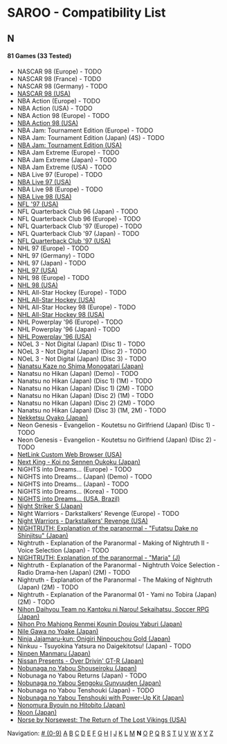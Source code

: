 # SAROO - Compatibility List

## N

#### 81 Games (33 Tested)

- NASCAR 98 (Europe) - TODO
- NASCAR 98 (France) - TODO
- NASCAR 98 (Germany) - TODO
- [NASCAR 98 (USA)](../../Regions/USA/T-5028H/01/README.md)
- NBA Action (Europe) - TODO
- NBA Action (USA) - TODO
- NBA Action 98 (Europe) - TODO
- [NBA Action 98 (USA)](../../Regions/USA/MK-81124/01/README.md)
- NBA Jam: Tournament Edition (Europe) - TODO
- NBA Jam: Tournament Edition (Japan) (4S) - TODO
- [NBA Jam: Tournament Edition (USA)](../../Regions/USA/T-8102H/01/README.md)
- NBA Jam Extreme (Europe) - TODO
- NBA Jam Extreme (Japan) - TODO
- NBA Jam Extreme (USA) - TODO
- NBA Live 97 (Europe) - TODO
- [NBA Live 97 (USA)](../../Regions/USA/T-5015H/01/README.md)
- NBA Live 98 (Europe) - TODO
- [NBA Live 98 (USA)](../../Regions/USA/T-5027H/01/README.md)
- [NFL '97 (USA)](../../Regions/USA/MK-81111/01/README.md)
- NFL Quarterback Club 96 (Japan) - TODO
- NFL Quarterback Club 96 (Europe) - TODO
- NFL Quarterback Club '97 (Europe) - TODO
- NFL Quarterback Club '97 (Japan) - TODO
- [NFL Quarterback Club '97 (USA)](../../Regions/USA/T-8136H/01/README.md)
- NHL 97 (Europe) - TODO
- NHL 97 (Germany) - TODO
- NHL 97 (Japan) - TODO
- [NHL 97 (USA)](../../Regions/USA/T-5016H/01/README.md)
- NHL 98 (Europe) - TODO
- [NHL 98 (USA)](../../Regions/USA/T-5026H/01/README.md)
- NHL All-Star Hockey (Europe) - TODO
- [NHL All-Star Hockey (USA)](../../Regions/USA/MK-81002/01/README.md)
- NHL All-Star Hockey 98 (Europe) - TODO
- [NHL All-Star Hockey 98 (USA)](../../Regions/USA/MK-81122/01/README.md)
- NHL Powerplay '96 (Europe) - TODO
- NHL Powerplay '96 (Japan) - TODO
- [NHL Powerplay '96 (USA)](../../Regions/USA/T-07013H/01/README.md)
- NOeL 3 - Not Digital (Japan) (Disc 1) - TODO
- NOeL 3 - Not Digital (Japan) (Disc 2) - TODO
- NOeL 3 - Not Digital (Japan) (Disc 3) - TODO
- [Nanatsu Kaze no Shima Monogatari (Japan)](../../Regions/Japan/T-35501G/01/README.md)
- Nanatsu no Hikan (Japan) (Demo) - TODO
- Nanatsu no Hikan (Japan) (Disc 1) (1M) - TODO
- Nanatsu no Hikan (Japan) (Disc 1) (2M) - TODO
- Nanatsu no Hikan (Japan) (Disc 2) (1M) - TODO
- Nanatsu no Hikan (Japan) (Disc 2) (2M) - TODO
- Nanatsu no Hikan (Japan) (Disc 3) (1M, 2M) - TODO
- [Nekketsu Oyako (Japan)](../../Regions/Japan/T-1802G/01/README.md)
- Neon Genesis - Evangelion - Koutetsu no Girlfriend (Japan) (Disc 1) - TODO
- Neon Genesis - Evangelion - Koutetsu no Girlfriend (Japan) (Disc 2) - TODO
- [NetLink Custom Web Browser (USA)](../../Regions/USA/T-319-01H/01/README.md)
- [Next King - Koi no Sennen Oukoku (Japan)](../../Regions/Japan/T-13328G/01/README.md)
- NiGHTS into Dreams... (Europe) - TODO
- NiGHTS into Dreams... (Japan) (Demo) - TODO
- NiGHTS into Dreams... (Japan) - TODO
- NiGHTS into Dreams... (Korea) - TODO
- [NiGHTS into Dreams... (USA, Brazil)](../../Regions/USA/MK-81020/01/README.md)
- [Night Striker S (Japan)](../../Regions/Japan/T-19901G/01/README.md)
- Night Warriors - Darkstalkers' Revenge (Europe) - TODO
- [Night Warriors - Darkstalkers' Revenge (USA)](../../Regions/USA/T-1208H/01/README.md)
- [NIGHTRUTH: Explanation of the paranormal - "Futatsu Dake no Shinjitsu" (Japan)](../../Regions/Japan/T-36201G/01/README.md)
- Nightruth - Explanation of the Paranormal - Making of Nightruth II - Voice Selection (Japan) - TODO
- [NIGHTRUTH: Explanation of the paranormal - "Maria" (J)](../../Regions/Japan/T-20206G/01/README.md)
- Nightruth - Explanation of the Paranormal - Nightruth Voice Selection - Radio Drama-hen (Japan) (2M) - TODO
- Nightruth - Explanation of the Paranormal - The Making of Nightruth (Japan) (2M) - TODO
- Nightruth - Explanation of the Paranormal 01 - Yami no Tobira (Japan) (2M) - TODO
- [Nihon Daihyou Team no Kantoku ni Narou! Sekaihatsu, Soccer RPG (Japan)](../../Regions/Japan/T-35504G/01/README.md)
- [Nihon Pro Mahjong Renmei Kounin Doujou Yaburi (Japan)](../../Regions/Japan/T-18714G/01/README.md)
- [Nile Gawa no Yoake (Japan)](../../Regions/Japan/T-9106G/01/README.md)
- [Ninja Jajamaru-kun: Onigiri Ninpouchou Gold (Japan)](../../Regions/Japan/T-5709G/01/README.md)
- Ninkuu - Tsuyokina Yatsura no Daigekitotsu! (Japan) - TODO
- [Ninpen Manmaru (Japan)](../../Regions/Japan/T-35502G/01/README.md)
- [Nissan Presents - Over Drivin' GT-R (Japan)](../../Regions/Japan/T-10613G/01/README.md)
- [Nobunaga no Yabou Shouseiroku (Japan)](../../Regions/Japan/T-7664G/01/README.md)
- Nobunaga no Yabou Returns (Japan) - TODO
- [Nobunaga no Yabou Sengoku Gunyuuden (Japan)](../../Regions/Japan/T-7658G/01/README.md)
- Nobunaga no Yabou Tenshouki (Japan) - TODO
- [Nobunaga no Yabou Tenshouki with Power-Up Kit (Japan)](../../Regions/Japan/T-7643G/01/README.md)
- [Nonomura Byouin no Hitobito (Japan)](../../Regions/Japan/T-28001G/01/README.md)
- [Noon (Japan)](../../Regions/Japan/T-5206G/01/README.md)
- [Norse by Norsewest: The Return of The Lost Vikings (USA)](../../Regions/USA/T-12522H/01/README.md)

Navigation:
[# (0-9)](./09.md) [A](./A.md) [B](./B.md) [C](./C.md) [D](./D.md) [E](./E.md) [F](./F.md) [G](./G.md) [H](./H.md) [I](./I.md) [J](./J.md) [K](./K.md) [L](./L.md) [M](./M.md) **N** [O](./O.md) [P](./P.md) [Q](./Q.md) [R](./R.md) [S](./S.md) [T](./T.md) [U](./U.md) [V](./V.md) [W](./W.md) [X](./X.md) [Y](./Y.md) [Z](./Z.md)
